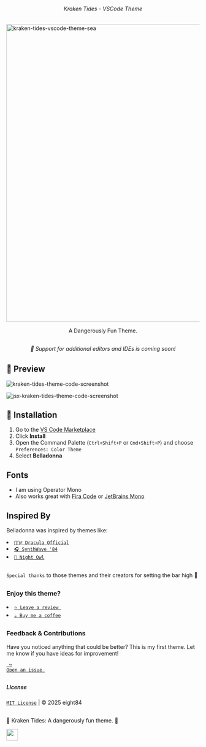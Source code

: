 
<h6 align="center">Kraken Tides - VSCode Theme</h3>
<img width="777" alt="kraken-tides-vscode-theme-sea" src="https://github.com/user-attachments/assets/3f52dca7-2ab1-4197-94f8-b4a3a2da16f5" />

<p align="center">A Dangerously Fun Theme.</p>

##
<h6 align="center">👀 Support for additional editors and IDEs is coming soon!</h6>


##
## 🌊 Preview

![kraken-tides-theme-code-screenshot](https://github.com/user-attachments/assets/cdc9674c-d477-438e-8b06-85b8bd8c3079)


![jsx-kraken-tides-theme-code-screenshot](https://github.com/user-attachments/assets/eaaa85c0-ce78-4f6f-9f19-5c8fa8d85b9b)


## 🐙 Installation

1. Go to the [VS Code Marketplace](https://marketplace.visualstudio.com/items?itemName=eight84.kraken-tides)
2. Click **Install**
3. Open the Command Palette (`Ctrl+Shift+P` or `Cmd+Shift+P`) and choose `Preferences: Color Theme`
4. Select **Belladonna**

## Fonts

- I am using Operator Mono
- Also works great with [Fira Code](https://github.com/tonsky/FiraCode) or [JetBrains Mono](https://www.jetbrains.com/lp/mono/)

## Inspired By

Belladonna was inspired by themes like:

<li><a href="https://draculatheme.com/"><code>🧛🏻‍♂️ Dracula Official</code></a></li>
<li><a href="https://marketplace.visualstudio.com/items?itemName=RobbOwen.synthwave-vscode"><code>🎧 SynthWave '84</code></a></li>
<li><a href="https://marketplace.visualstudio.com/items?itemName=sdras.night-owl"><code>🦉 Night Owl</code></a></li>
</br>

`Special thanks` to those themes and their creators for setting the bar high 🚀

##
### Enjoy this theme?

<li><a href="https://marketplace.visualstudio.com/items?itemName=eight84.kraken-tides"><code>⭐ Leave a review </code></a></li>
<li><a href="https://www.buymeacoffee.com/eight84"><code>☕️ Buy me a coffee</code></a></li>

##
### Feedback & Contributions

Have you noticed anything that could be better? This is my first theme. Let me know if you have ideas for improvement!

<a href="https://github.com/eight84/kraken-tides/issues"><code> ↪ Open an issue </code></a>

##
##### License

[`MIT License`](LICENSE) | © 2025 eight84

##

🪸 Kraken Tides: A dangerously fun theme. 🪸

<a href="https://www.buymeacoffee.com/eight84"><img src="https://cdn.buymeacoffee.com/buttons/v2/arial-orange.png" height="30px"></a>

